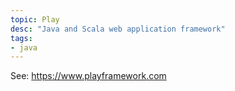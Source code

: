 ```yaml
---
topic: Play
desc: "Java and Scala web application framework"
tags:
- java
---
```


See: <https://www.playframework.com>

